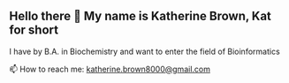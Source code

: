 ## Hello there 👋 My name is Katherine Brown, Kat for short

I have by B.A. in Biochemistry and want to enter the field of Bioinformatics

📫 How to reach me: katherine.brown8000@gmail.com 

<!--
**Katherine-Brown-8000/Katherine-Brown-8000** is a ✨ _special_ ✨ repository because its `README.md` (this file) appears on your GitHub profile.

Here are some ideas to get you started:

- 🔭 I’m currently working on ...
- 🌱 I’m currently learning ...
- 👯 I’m looking to collaborate on ...
- 🤔 I’m looking for help with ...
- 💬 Ask me about ...
- 📫 How to reach me: ...
My email is katherine.brown8000@gmail.com
- 😄 Pronouns: ...
- ⚡ Fun fact: ...
-->
